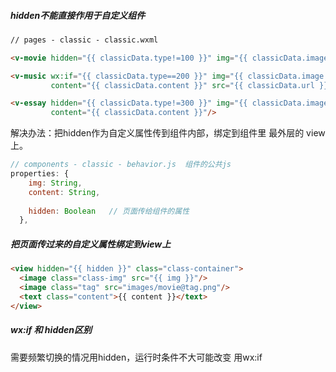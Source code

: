 ##### hidden不能直接作用于自定义组件

```html
// pages - classic - classic.wxml

<v-movie hidden="{{ classicData.type!=100 }}" img="{{ classicData.image }}" content="{{ classicData.content }}"/>

<v-music wx:if="{{ classicData.type==200 }}" img="{{ classicData.image }}"
         content="{{ classicData.content }}" src="{{ classicData.url }}" title="{{classicData.title}}"/>

<v-essay hidden="{{ classicData.type!=300 }}" img="{{ classicData.image }}"
         content="{{ classicData.content }}"/>
```

解决办法：把hidden作为自定义属性传到组件内部，绑定到组件里 最外层的 view 上。

```js
// components - classic - behavior.js  组件的公共js
properties: {
    img: String,
    content: String,
      
    hidden: Boolean   // 页面传给组件的属性
  },
```

##### 把页面传过来的自定义属性绑定到view上

```html
<view hidden="{{ hidden }}" class="class-container">
  <image class="class-img" src="{{ img }}"/>
  <image class="tag" src="images/movie@tag.png"/>
  <text class="content">{{ content }}</text>
</view>
```



##### wx:if 和 hidden区别

需要频繁切换的情况用hidden，运行时条件不大可能改变 用wx:if